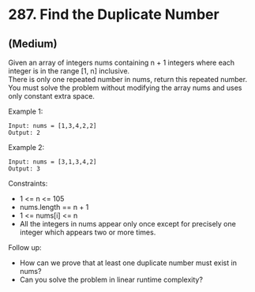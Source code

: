 # 287. Find the Duplicate Number
## (Medium)

Given an array of integers nums containing n + 1 integers where each integer is in the range [1, n] inclusive.
<br>
There is only one repeated number in nums, return this repeated number.
<br>
You must solve the problem without modifying the array nums and uses only constant extra space.
<br>
 

Example 1:

```
Input: nums = [1,3,4,2,2]
Output: 2
```

Example 2:

```
Input: nums = [3,1,3,4,2]
Output: 3
```

Constraints:

- 1 <= n <= 105
- nums.length == n + 1
- 1 <= nums[i] <= n
- All the integers in nums appear only once except for precisely one integer which appears two or more times.
 

Follow up:

- How can we prove that at least one duplicate number must exist in nums?
- Can you solve the problem in linear runtime complexity?